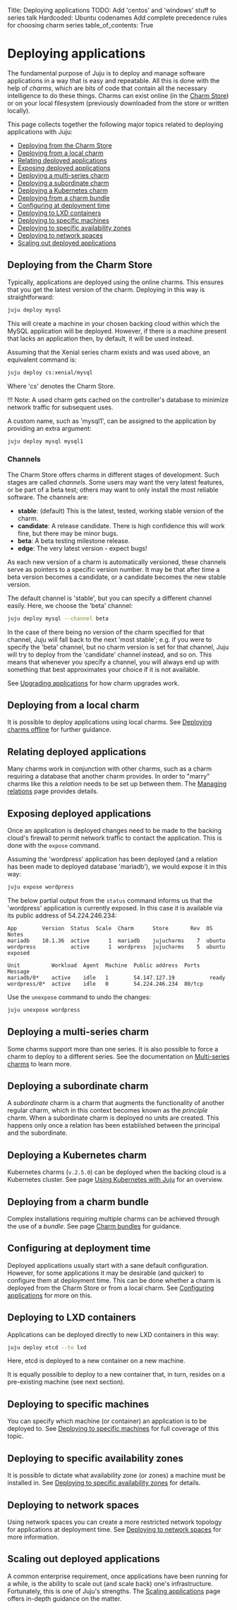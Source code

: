 Title: Deploying applications
TODO: Add 'centos' and 'windows' stuff to series talk
      Hardcoded: Ubuntu codenames
      Add complete precedence rules for choosing charm series
table_of_contents: True

# Deploying applications

The fundamental purpose of Juju is to deploy and manage software applications
in a way that is easy and repeatable. All this is done with the help of
*charms*, which are bits of code that contain all the necessary intelligence to
do these things. Charms can exist online (in the [Charm Store][charm-store]) or
on your local filesystem (previously downloaded from the store or written
locally).

This page collects together the following major topics related to deploying
applications with Juju:

 - [Deploying from the Charm Store][#deploying-from-the-charm-store]
 - [Deploying from a local charm][#deploying-from-a-local-charm]
 - [Relating deployed applications][#relating-deployed-applications]
 - [Exposing deployed applications][#exposing-deployed-applications]
 - [Deploying a multi-series charm][#deploying-a-multi-series-charm]
 - [Deploying a subordinate charm][#deploying-a-subordinate-charm]
 - [Deploying a Kubernetes charm][#deploying-a-Kubernetes-charm]
 - [Deploying from a charm bundle][#deploying-from-a-charm-bundle]
 - [Configuring at deployment time][#configuring-at-deployment-time]
 - [Deploying to LXD containers][#deploying-to-lxd-containers]
 - [Deploying to specific machines][#deploying-to-specific-machines]
 - [Deploying to specific availability zones][#deploying-to-specific-availability-zones]
 - [Deploying to network spaces][#deploying-to-network-spaces]
 - [Scaling out deployed applications][#scaling-out-deployed-applications]

## Deploying from the Charm Store

Typically, applications are deployed using the online charms. This ensures that
you get the latest version of the charm. Deploying in this way is
straightforward:

```bash
juju deploy mysql
```

This will create a machine in your chosen backing cloud within which the MySQL
application will be deployed. However, if there is a machine present that lacks
an application then, by default, it will be used instead.

Assuming that the Xenial series charm exists and was used above, an equivalent
command is:

```bash
juju deploy cs:xenial/mysql
```

Where 'cs' denotes the Charm Store.

!!! Note:
    A used charm gets cached on the controller's database to minimize network
    traffic for subsequent uses.

A custom name, such as 'mysql1', can be assigned to the application by
providing an extra argument:

```bash
juju deploy mysql mysql1
```

### Channels

The Charm Store offers charms in different stages of development. Such stages
are called *channels*. Some users may want the very latest features, or be part
of a beta test; others may want to only install the most reliable software. The
channels are:

 - **stable**: (default) This is the latest, tested, working stable version of
   the charm.
 - **candidate**: A release candidate. There is high confidence this will work
   fine, but there may be minor bugs.
 - **beta**: A beta testing milestone release.
 - **edge**: The very latest version - expect bugs!

As each new version of a charm is automatically versioned, these channels serve
as pointers to a specific version number. It may be that after time a beta
version becomes a candidate, or a candidate becomes the new stable version.

The default channel is 'stable', but you can specify a different channel
easily. Here, we choose the 'beta' channel:

```bash
juju deploy mysql --channel beta
```

In the case of there being no version of the charm specified for that channel,
Juju will fall back to the next 'most stable'; e.g. if you were to specify the
'beta' channel, but no charm version is set for that channel, Juju will try to
deploy from the 'candidate' channel instead, and so on. This means that
whenever you specify a channel, you will always end up with something that best
approximates your choice if it is not available.

See [Upgrading applications][charms-upgrading] for how charm upgrades work.

## Deploying from a local charm

It is possible to deploy applications using local charms. See
[Deploying charms offline][charms-offline-deploying] for further guidance.

## Relating deployed applications

Many charms work in conjunction with other charms, such as a charm requiring a
database that another charm provides. In order to "marry" charms like this a
*relation* needs to be set up between them. The
[Managing relations][charms-relations] page provides details.

## Exposing deployed applications

Once an application is deployed changes need to be made to the backing cloud's
firewall to permit network traffic to contact the application. This is done
with the `expose` command.

Assuming the 'wordpress' application has been deployed (and a relation has been
made to deployed database 'mariadb'), we would expose it in this way:

```bash
juju expose wordpress
```

The below partial output from the `status` command informs us that the
'wordpress' application is currently exposed. In this case it is available via
its public address of 54.224.246.234:

```no-highlight
App        Version  Status  Scale  Charm      Store       Rev  OS      Notes
mariadb    10.1.36  active      1  mariadb    jujucharms    7  ubuntu  
wordpress           active      1  wordpress  jujucharms    5  ubuntu  exposed

Unit          Workload  Agent  Machine  Public address  Ports   Message
mariadb/0*    active    idle   1        54.147.127.19           ready
wordpress/0*  active    idle   0        54.224.246.234  80/tcp
```

Use the `unexpose` command to undo the changes:

```bash
juju unexpose wordpress
```

## Deploying a multi-series charm

Some charms support more than one series. It is also possible to force a charm
to deploy to a different series. See the documentation on
[Multi-series charms][deploying-multi-series-charms] to learn more.

## Deploying a subordinate charm

A *subordinate* charm is a charm that augments the functionality of another
regular charm, which in this context becomes known as the *principle* charm.
When a subordinate charm is deployed no units are created. This happens only
once a relation has been established between the principal and the subordinate.

## Deploying a Kubernetes charm

Kubernetes charms (`v.2.5.0`) can be deployed when the backing cloud is a
Kubernetes cluster. See page [Using Kubernetes with Juju][clouds-k8s] for an
overview.

## Deploying from a charm bundle

Complex installations requiring multiple charms can be achieved through the use
of a *bundle*. See page [Charm bundles][charms-bundles] for guidance.

## Configuring at deployment time

Deployed applications usually start with a sane default configuration. However,
for some applications it may be desirable (and quicker) to configure them at
deployment time. This can be done whether a charm is deployed from the Charm
Store or from a local charm. See [Configuring applications][charms-config] for
more on this.

## Deploying to LXD containers

Applications can be deployed directly to new LXD containers in this way:

```bash
juju deploy etcd --to lxd
```

Here, etcd is deployed to a new container on a new machine.

It is equally possible to deploy to a new container that, in turn, resides on a
pre-existing machine (see next section).

## Deploying to specific machines

You can specify which machine (or container) an application is to be deployed
to. See [Deploying to specific machines][deploying-to-specific-machines] for
full coverage of this topic.

## Deploying to specific availability zones

It is possible to dictate what availability zone (or zones) a machine must be
installed in. See
[Deploying to specific availability zones][deploying-to-specific-zones] for
details.

## Deploying to network spaces

Using network spaces you can create a more restricted network topology for
applications at deployment time. See
[Deploying to network spaces][deploying-to-network-spaces] for more
information.

## Scaling out deployed applications

A common enterprise requirement, once applications have been running for a
while, is the ability to scale out (and scale back) one's infrastructure.
Fortunately, this is one of Juju's strengths. The
[Scaling applications][charms-scaling] page offers in-depth guidance on the
matter.


<!-- LINKS -->

[charm-store]: https://jujucharms.com/store
[charms-upgrading]: ./charms-upgrading.md
[charms-offline-deploying]: ./charms-offline-deploying.md
[charms-config]: ./charms-config.md
[charms-scaling]: ./charms-scaling.md
[charms-bundles]: ./charms-bundles.md
[charms-relations]: ./charms-relations.md
[clouds-k8s]: ./clouds-k8s.md
[network-spaces]: ./network-spaces.md
[deploying-multi-series-charms]: ./charms-deploying-advanced.md#multi--series-charms
[deploying-to-specific-machines]: ./charms-deploying-advanced.md#deploying-to-specific-machines
[deploying-to-specific-zones]: ./charms-deploying-advanced.md#deploying-to-specific-availability-zones
[deploying-to-network-spaces]: ./charms-deploying-advanced.md#deploying-to-network-spaces

[#deploying-from-the-charm-store]: #deploying-from-the-charm-store
[#deploying-from-a-local-charm]: #deploying-from-a-local-charm
[#relating-deployed-applications]: #relating-deployed-applications
[#exposing-deployed-applications]: #exposing-deployed-applications
[#deploying-a-multi-series-charm]: #deploying-a-multi-series-charm
[#deploying-a-subordinate-charm]: #deploying-a-subordinate-charm
[#deploying-a-Kubernetes-charm]: #deploying-a-Kubernetes-charm
[#deploying-from-a-charm-bundle]: #deploying-from-a-charm-bundle
[#configuring-at-deployment-time]: #configuring-at-deployment-time
[#deploying-to-lxd-containers]: #deploying-to-lxd-containers
[#deploying-to-specific-machines]: #deploying-to-specific-machines
[#deploying-to-specific-availability-zones]: #deploying-to-specific-availability-zones
[#deploying-to-network-spaces]: #deploying-to-network-spaces
[#scaling-out-deployed-applications]: #scaling-out-deployed-applications
